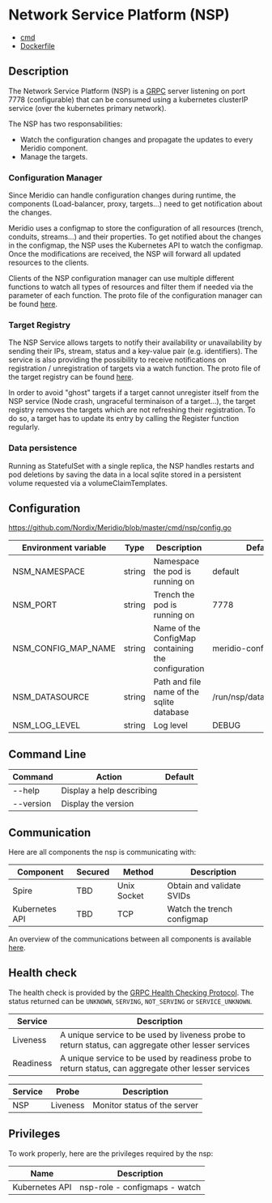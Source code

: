 # Network Service Platform (NSP)

* [cmd](https://github.com/Nordix/Meridio/tree/master/cmd/nsp)
* [Dockerfile](https://github.com/Nordix/Meridio/tree/master/build/nsp)

## Description

The Network Service Platform (NSP) is a [GRPC](https://grpc.io/) server listening on port 7778 (configurable) that can be consumed using a kubernetes clusterIP service (over the kubernetes primary network).

The NSP has two responsabilities: 
- Watch the configuration changes and propagate the updates to every Meridio component.
- Manage the targets.

### Configuration Manager

Since Meridio can handle configuration changes during runtime, the components (Load-balancer, proxy, targets...) need to get notification about the changes.

Meridio uses a configmap to store the configuration of all resources (trench, conduits, streams...) and their properties. To get notified about the changes in the configmap, the NSP uses the Kubernetes API to watch the configmap. Once the modifications are received, the NSP will forward all updated resources to the clients.

Clients of the NSP configuration manager can use multiple different functions to watch all types of resources and filter them if needed via the parameter of each function. The proto file of the configuration manager can be found [here](https://github.com/Nordix/Meridio/blob/master/api/nsp/v1/configurationmanager.proto).

### Target Registry

The NSP Service allows targets to notify their availability or unavailability by sending their IPs, stream, status and a key-value pair (e.g. identifiers). The service is also providing the possibility to receive notifications on registration / unregistration of targets via a watch function. The proto file of the target registry can be found [here](https://github.com/Nordix/Meridio/blob/master/api/nsp/v1/targetregistry.proto).

In order to avoid "ghost" targets if a target cannot unregister itself from the NSP service (Node crash, ungraceful terminaison of a target...), the target registry removes the targets which are not refreshing their registration. To do so, a target has to update its entry by calling the Register function regularly.

### Data persistence

Running as StatefulSet with a single replica, the NSP handles restarts and pod deletions by saving the data in a local sqlite stored in a persistent volume requested via a volumeClaimTemplates.

## Configuration 

https://github.com/Nordix/Meridio/blob/master/cmd/nsp/config.go

Environment variable | Type | Description | Default
--- | --- | --- | ---
NSM_NAMESPACE | string | Namespace the pod is running on | default
NSM_PORT | string | Trench the pod is running on | 7778
NSM_CONFIG_MAP_NAME | string | Name of the ConfigMap containing the configuration | meridio-configuration
NSM_DATASOURCE | string | Path and file name of the sqlite database | /run/nsp/data/registry.db
NSM_LOG_LEVEL | string | Log level | DEBUG

## Command Line 

Command | Action | Default 
--- | --- | ---
--help | Display a help describing |
--version | Display the version |

## Communication 

Here are all components the nsp is communicating with:

Component | Secured | Method | Description
--- | --- | --- | ---
Spire | TBD | Unix Socket | Obtain and validate SVIDs
Kubernetes API | TBD | TCP | Watch the trench configmap

An overview of the communications between all components is available [here](resources.md).

## Health check

The health check is provided by the [GRPC Health Checking Protocol](https://github.com/grpc/grpc/blob/master/doc/health-checking.md). The status returned can be `UNKNOWN`, `SERVING`, `NOT_SERVING` or `SERVICE_UNKNOWN`.

Service | Description
--- | ---
Liveness | A unique service to be used by liveness probe to return status, can aggregate other lesser services
Readiness | A unique service to be used by readiness probe to return status, can aggregate other lesser services

Service | Probe | Description
--- | --- | ---
NSP | Liveness | Monitor status of the server

## Privileges

To work properly, here are the privileges required by the nsp:

Name | Description
--- | ---
Kubernetes API | nsp-role - configmaps - watch
